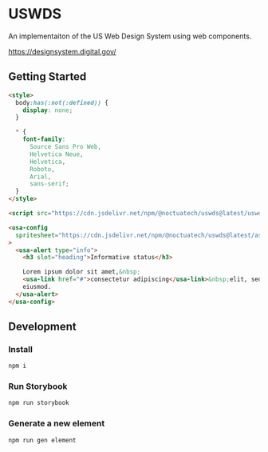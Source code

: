 # USWDS

An implementaiton of the US Web Design System using web components.

https://designsystem.digital.gov/

## Getting Started

```html
<style>
  body:has(:not(:defined)) {
    display: none;
  }

  * {
    font-family:
      Source Sans Pro Web,
      Helvetica Neue,
      Helvetica,
      Roboto,
      Arial,
      sans-serif;
  }
</style>

<script src="https://cdn.jsdelivr.net/npm/@noctuatech/uswds@latest/uswds.min.js"></script>

<usa-config
  spritesheet="https://cdn.jsdelivr.net/npm/@noctuatech/uswds@latest/assets/img/sprite.svg"
>
  <usa-alert type="info">
    <h3 slot="heading">Informative status</h3>

    Lorem ipsum dolor sit amet,&nbsp;
    <usa-link href="#">consectetur adipiscing</usa-link>&nbsp;elit, sed do
    eiusmod.
  </usa-alert>
</usa-config>
```

## Development

### Install

```sh
npm i
```

### Run Storybook

```sh
npm run storybook
```

### Generate a new element

```sh
npm run gen element
```
